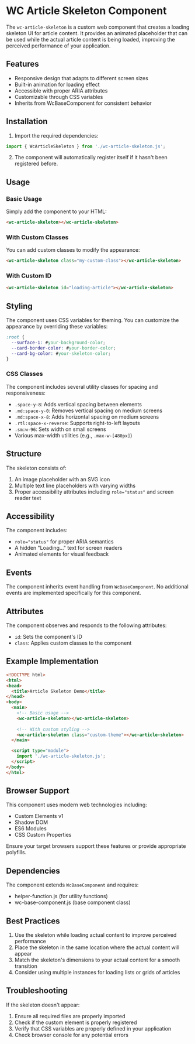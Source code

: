 # WC Article Skeleton Component

The `wc-article-skeleton` is a custom web component that creates a loading skeleton UI for article content. It provides an animated placeholder that can be used while the actual article content is being loaded, improving the perceived performance of your application.

## Features

- Responsive design that adapts to different screen sizes
- Built-in animation for loading effect
- Accessible with proper ARIA attributes
- Customizable through CSS variables
- Inherits from WcBaseComponent for consistent behavior

## Installation

1. Import the required dependencies:

```javascript
import { WcArticleSkeleton } from './wc-article-skeleton.js';
```

2. The component will automatically register itself if it hasn't been registered before.

## Usage

### Basic Usage

Simply add the component to your HTML:

```html
<wc-article-skeleton></wc-article-skeleton>
```

### With Custom Classes

You can add custom classes to modify the appearance:

```html
<wc-article-skeleton class="my-custom-class"></wc-article-skeleton>
```

### With Custom ID

```html
<wc-article-skeleton id="loading-article"></wc-article-skeleton>
```

## Styling

The component uses CSS variables for theming. You can customize the appearance by overriding these variables:

```css
:root {
  --surface-1: #your-background-color;
  --card-border-color: #your-border-color;
  --card-bg-color: #your-skeleton-color;
}
```

### CSS Classes

The component includes several utility classes for spacing and responsiveness:

- `.space-y-8`: Adds vertical spacing between elements
- `.md:space-y-0`: Removes vertical spacing on medium screens
- `.md:space-x-8`: Adds horizontal spacing on medium screens
- `.rtl:space-x-reverse`: Supports right-to-left layouts
- `.sm:w-96`: Sets width on small screens
- Various max-width utilities (e.g., `.max-w-[480px]`)

## Structure

The skeleton consists of:
1. An image placeholder with an SVG icon
2. Multiple text line placeholders with varying widths
3. Proper accessibility attributes including `role="status"` and screen reader text

## Accessibility

The component includes:
- `role="status"` for proper ARIA semantics
- A hidden "Loading..." text for screen readers
- Animated elements for visual feedback

## Events

The component inherits event handling from `WcBaseComponent`. No additional events are implemented specifically for this component.

## Attributes

The component observes and responds to the following attributes:
- `id`: Sets the component's ID
- `class`: Applies custom classes to the component

## Example Implementation

```html
<!DOCTYPE html>
<html>
<head>
  <title>Article Skeleton Demo</title>
</head>
<body>
  <main>
    <!-- Basic usage -->
    <wc-article-skeleton></wc-article-skeleton>
    
    <!-- With custom styling -->
    <wc-article-skeleton class="custom-theme"></wc-article-skeleton>
  </main>

  <script type="module">
    import './wc-article-skeleton.js';
  </script>
</body>
</html>
```

## Browser Support

This component uses modern web technologies including:
- Custom Elements v1
- Shadow DOM
- ES6 Modules
- CSS Custom Properties

Ensure your target browsers support these features or provide appropriate polyfills.

## Dependencies

The component extends `WcBaseComponent` and requires:
- helper-function.js (for utility functions)
- wc-base-component.js (base component class)

## Best Practices

1. Use the skeleton while loading actual content to improve perceived performance
2. Place the skeleton in the same location where the actual content will appear
3. Match the skeleton's dimensions to your actual content for a smooth transition
4. Consider using multiple instances for loading lists or grids of articles

## Troubleshooting

If the skeleton doesn't appear:
1. Ensure all required files are properly imported
2. Check if the custom element is properly registered
3. Verify that CSS variables are properly defined in your application
4. Check browser console for any potential errors
